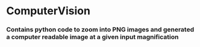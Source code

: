 # ComputerVision

### Contains python code to zoom into PNG images and generated a computer readable image at a given input magnification 
